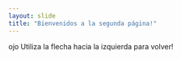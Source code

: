 ```yaml
---
layout: slide
title: "Bienvenidos a la segunda página!"
---
```

ojo
Utiliza la flecha hacia la izquierda para volver!
